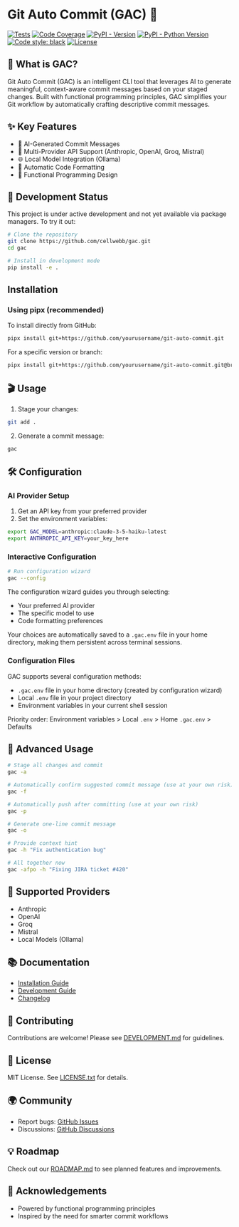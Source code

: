 # Git Auto Commit (GAC) 🚀

[![Tests](https://github.com/cellwebb/gac/actions/workflows/ci.yml/badge.svg)](https://github.com/cellwebb/gac/actions/workflows/ci.yml)
[![Code Coverage](https://codecov.io/gh/cellwebb/gac/graph/badge.svg?token=WXOSX7R2JH)](https://codecov.io/gh/cellwebb/gac)
[![PyPI - Version](https://img.shields.io/pypi/v/gac.svg)](https://pypi.org/project/gac)
[![PyPI - Python Version](https://img.shields.io/pypi/pyversions/gac.svg)](https://pypi.org/project/gac)
[![Code style: black](https://img.shields.io/badge/code%20style-black-000000.svg)](https://github.com/psf/black)
[![License](https://img.shields.io/badge/License-MIT-yellow.svg)](https://opensource.org/licenses/MIT)

## 🌟 What is GAC?

Git Auto Commit (GAC) is an intelligent CLI tool that leverages AI to generate meaningful,
context-aware commit messages based on your staged changes. Built with functional programming
principles, GAC simplifies your Git workflow by automatically crafting descriptive commit messages.

## ✨ Key Features

- 🤖 AI-Generated Commit Messages
- 🧩 Multi-Provider API Support (Anthropic, OpenAI, Groq, Mistral)
- 🌐 Local Model Integration (Ollama)
- 🔧 Automatic Code Formatting
- 🚀 Functional Programming Design

## 🔌 Development Status

This project is under active development and not yet available via package managers. To try it out:

```bash
# Clone the repository
git clone https://github.com/cellwebb/gac.git
cd gac

# Install in development mode
pip install -e .
```

## Installation

### Using pipx (recommended)

To install directly from GitHub:

```bash
pipx install git+https://github.com/yourusername/git-auto-commit.git
```

For a specific version or branch:

```bash
pipx install git+https://github.com/yourusername/git-auto-commit.git@branch-or-tag
```

## 🎬 Usage

1. Stage your changes:

```bash
git add .
```

2. Generate a commit message:

```bash
gac
```

## 🛠 Configuration

### AI Provider Setup

1. Get an API key from your preferred provider
2. Set the environment variables:

```bash
export GAC_MODEL=anthropic:claude-3-5-haiku-latest
export ANTHROPIC_API_KEY=your_key_here
```

### Interactive Configuration

```bash
# Run configuration wizard
gac --config
```

The configuration wizard guides you through selecting:

- Your preferred AI provider
- The specific model to use
- Code formatting preferences

Your choices are automatically saved to a `.gac.env` file in your home directory, making them
persistent across terminal sessions.

### Configuration Files

GAC supports several configuration methods:

- `.gac.env` file in your home directory (created by configuration wizard)
- Local `.env` file in your project directory
- Environment variables in your current shell session

Priority order: Environment variables > Local `.env` > Home `.gac.env` > Defaults

## 🌈 Advanced Usage

```bash
# Stage all changes and commit
gac -a

# Automatically confirm suggested commit message (use at your own risk)
gac -f

# Automatically push after committing (use at your own risk)
gac -p

# Generate one-line commit message
gac -o

# Provide context hint
gac -h "Fix authentication bug"

# All together now
gac -afpo -h "Fixing JIRA ticket #420"

```

## 🔌 Supported Providers

- Anthropic
- OpenAI
- Groq
- Mistral
- Local Models (Ollama)

## 📚 Documentation

- [Installation Guide](INSTALLATION.md)
- [Development Guide](DEVELOPMENT.md)
- [Changelog](CHANGELOG.md)

## 🤝 Contributing

Contributions are welcome! Please see [DEVELOPMENT.md](DEVELOPMENT.md) for guidelines.

## 📝 License

MIT License. See [LICENSE.txt](LICENSE.txt) for details.

## 🌍 Community

- Report bugs: [GitHub Issues](https://github.com/cellwebb/gac/issues)
- Discussions: [GitHub Discussions](https://github.com/cellwebb/gac/discussions)

## 💡 Roadmap

Check out our [ROADMAP.md](ROADMAP.md) to see planned features and improvements.

## 🙌 Acknowledgements

- Powered by functional programming principles
- Inspired by the need for smarter commit workflows
